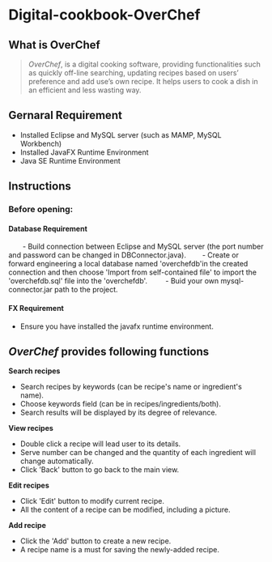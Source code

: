 # Digital-cookbook-OverChef

## What is OverChef
>*OverChef*, is a digital cooking software, providing functionalities such as quickly off-line searching, updating recipes based on users’ preference and add use’s own recipe. It helps users to cook a dish in an efficient and less wasting way.

## Gernaral Requirement
- Installed Eclipse and MySQL server (such as MAMP, MySQL Workbench)
- Installed JavaFX Runtime Environment
- Java SE Runtime Environment

## Instructions
### Before opening:
####  Database Requirement
  &emsp;&emsp;- Build connection between Eclipse and MySQL server (the port number and password can be changed in DBConnector.java).
  &emsp;&emsp;- Create or forward engineering a local database named 'overchefdb'in the created connection and then choose 'Import from self-contained file' to import the 'overchefdb.sql' file into the 'overchefdb'.
 &emsp;&emsp; - Buid your own mysql-connector.jar path to the project.
####  FX Requirement
  - Ensure you have installed the javafx runtime environment.

## *OverChef* provides following functions
  **Search recipes**
  - Search recipes by keywords (can be recipe's name or ingredient's name).
  - Choose keywords field (can be in recipes/ingredients/both).
  - Search results will be displayed by its degree of relevance.

  **View recipes** 
  - Double click a recipe will lead user to its details.
  - Serve number can be changed and the quantity of each ingredient will change automatically.
  - Click 'Back' button to go back to the main view.

  **Edit recipes** 
  - Click 'Edit' button to modify current recipe.
  - All the content of a recipe can be modified, including a picture.
  
  **Add recipe** 
  - Click the 'Add' button to create a new recipe.
  - A recipe name is a must for saving the newly-added recipe.

